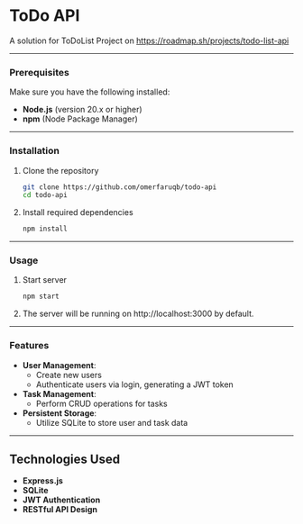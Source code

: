 # ToDo API

A solution for ToDoList Project on https://roadmap.sh/projects/todo-list-api

---

### Prerequisites

Make sure you have the following installed:

- **Node.js** (version 20.x or higher)
- **npm** (Node Package Manager)

---

### Installation

1. Clone the repository

   ```bash
   git clone https://github.com/omerfaruqb/todo-api
   cd todo-api
   ```

2. Install required dependencies
   ```bash
   npm install
   ```

---

### Usage

1. Start server
   ```bash
   npm start
   ```
2. The server will be running on http://localhost:3000 by default.

---

### Features

- **User Management**:
  - Create new users
  - Authenticate users via login, generating a JWT token
- **Task Management**:
  - Perform CRUD operations for tasks
- **Persistent Storage**:
  - Utilize SQLite to store user and task data

---

## Technologies Used

- **Express.js**
- **SQLite**
- **JWT Authentication**
- **RESTful API Design**
